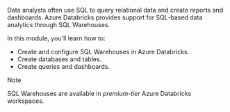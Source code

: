 Data analysts often use SQL to query relational data and create reports and dashboards. Azure Databricks provides support for SQL-based data analytics through SQL Warehouses. 

In this module, you'll learn how to:

- Create and configure SQL Warehouses in Azure Databricks.
- Create databases and tables.
- Create queries and dashboards.

> [!NOTE]
> SQL Warehouses are available in *premium-tier* Azure Databricks workspaces.
